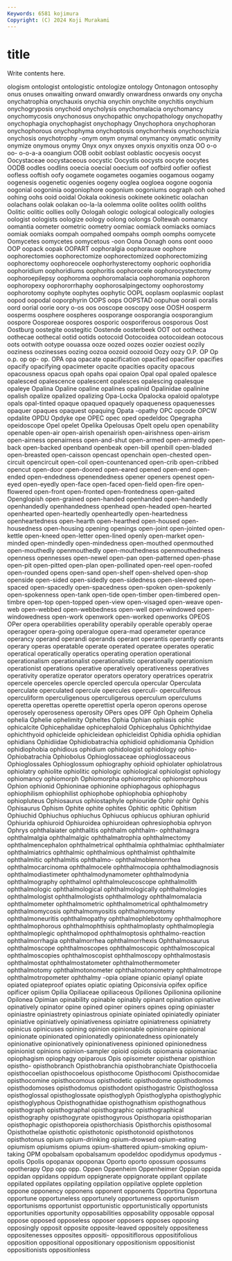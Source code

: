 ```yaml
---
Keywords: 6581 kojimura
Copyright: (C) 2024 Koji Murakami
---
```


# title

Write contents here.



ologism ontologist ontologistic ontologize ontology Ontonagon
ontosophy onus onuses onwaiting onward onwardly onwardness onwards ony onycha
onychatrophia onychauxis onychia onychin onychite onychitis onychium onychogryposis onychoid onycholysis
onychomalacia onychomancy onychomycosis onychonosus onychopathic onychopathology onychopathy onychophagia onychophagist onychophagy
Onychophora onychophoran onychophorous onychophyma onychoptosis onychorrhexis onychoschizia onychosis onychotrophy -onym
onym onymal onymancy onymatic onymity onymize onymous onymy Onyx onyx
onyxes onyxis onyxitis onza OO o-o oo- o-o-a-a ooangium OOB
oobit ooblast ooblastic oocyesis oocyst Oocystaceae oocystaceous oocystic Oocystis oocysts
oocyte oocytes OODB oodles oodlins ooecia ooecial ooecium oof oofbird
oofier oofiest oofless ooftish oofy oogamete oogametes oogamies oogamous oogamy
oogenesis oogenetic oogenies oogeny ooglea oogloea oogone oogonia oogonial oogoninia
oogoniophore oogonium oogoniums oograph ooh oohed oohing oohs ooid ooidal
Ookala ookinesis ookinete ookinetic oolachan oolachans oolak oolakan oo-la-la oolemma
oolite oolites oolith ooliths Oolitic oolitic oollies oolly Oologah oologic
oological oologically oologies oologist oologists oologize oology oolong oolongs Ooltewah
oomancy oomantia oometer oometric oometry oomiac oomiack oomiacks oomiacs oomiak
oomiaks oompah oompahed oompahs oomph oomphs oomycete Oomycetes oomycetes oomycetous
-oon Oona Oonagh oons oont oooo OOP oopack oopak OOPART
oophoralgia oophorauxe oophore oophorectomies oophorectomize oophorectomized oophorectomizing oophorectomy oophoreocele oophorhysterectomy
oophoric oophoridia oophoridium oophoridiums oophoritis oophorocele oophorocystectomy oophoroepilepsy oophoroma oophoromalacia
oophoromania oophoron oophoropexy oophororrhaphy oophorosalpingectomy oophorostomy oophorotomy oophyte oophytes oophytic
OOPL ooplasm ooplasmic ooplast oopod oopodal ooporphyrin OOPS oops OOPSTAD
oopuhue oorali ooralis oord oorial oorie oory o-os oos ooscope
ooscopy oose OOSH oosperm oosperms oosphere oospheres oosporange oosporangia oosporangium
oospore Oosporeae oospores oosporic oosporiferous oosporous Oost Oostburg oostegite oostegitic
Oostende oosterbeek OOT oot ootheca oothecae oothecal ootid ootids ootocoid
Ootocoidea ootocoidean ootocous oots ootwith ootype oouassa ooze oozed oozes
oozier ooziest oozily ooziness oozinesses oozing oozoa oozoid oozooid Oozy
oozy O.P. OP Op o.p. op op- op. OPA opa
opacate opacification opacified opacifier opacifies opacify opacifying opacimeter opacite opacities
opacity opacous opacousness opacus opah opahs opai opaion Opal opal
opaled opalesce opalesced opalescence opalescent opalesces opalescing opalesque opaleye Opalina
Opaline opaline opalines opalinid Opalinidae opalinine opalish opalize opalized opalizing
Opa-Locka Opalocka opaloid opalotype opals opal-tinted opaque opaqued opaquely opaqueness
opaquenesses opaquer opaques opaquest opaquing Opata -opathy OPC opcode OPCW
opdalite OPDU Opdyke ope OPEC opec oped opedeldoc Opegrapha opeidoscope
Opel opelet Opelika Opelousas Opelt opelu open openability openable open-air
open-airish openairish open-airishness open-airism open-airness openairness open-and-shut open-armed open-armedly open-back
open-backed openband openbeak open-bill openbill open-bladed open-breasted open-caisson opencast openchain
open-chested open-circuit opencircuit open-coil open-countenanced open-crib open-cribbed opencut open-door open-doored
open-eared opened open-end open-ended open-endedness openendedness opener openers openest open-eyed
open-eyedly open-face open-faced open-field open-fire open-flowered open-front open-fronted open-frontedness open-gaited
Openglopish open-grained open-handed openhanded open-handedly openhandedly openhandedness openhead open-headed open-hearted
openhearted open-heartedly openheartedly open-heartedness openheartedness open-hearth open-hearthed open-housed open-housedness open-housing
opening openings open-joint open-jointed open-kettle open-kneed open-letter open-lined openly open-market
open-minded open-mindedly open-mindedness open-mouthed openmouthed open-mouthedly openmouthedly open-mouthedness openmouthedness openness
opennesses open-newel open-pan open-patterned open-phase open-pit open-pitted open-plan open-pollinated open-reel
open-roofed open-rounded opens open-sand open-shelf open-shelved open-shop openside open-sided open-sidedly
open-sidedness open-sleeved open-spaced open-spacedly open-spacedness open-spoken open-spokenly open-spokenness open-tank open-tide
open-timber open-timbered open-timbre open-top open-topped open-view open-visaged open-weave open-web open-webbed
open-webbedness open-well open-windowed open-windowedness open-work openwork open-worked openworks OPEOS OPer
opera operabilities operability operabily operable operably operae operagoer opera-going operalogue
opera-mad operameter operance operancy operand operandi operands operant operantis operantly
operants operary operas operatable operate operated operatee operates operatic operatical
operatically operatics operating operation operational operationalism operationalist operationalistic operationally operationism
operationist operations operative operatively operativeness operatives operativity operatize operator operators
operatory operatrices operatrix opercele operceles opercle opercled opercula opercular Operculata
operculate operculated opercule opercules operculi- operculiferous operculiform operculigenous operculigerous operculum
operculums operetta operettas operette operettist operla operon operons operose operosely
operoseness operosity OPers opes OPF Oph Opheim Ophelia ophelia Ophelie
ophelimity Opheltes Ophia Ophian ophiasis ophic ophicalcite Ophicephalidae ophicephaloid Ophicephalus
Ophichthyidae ophichthyoid ophicleide ophicleidean ophicleidist Ophidia ophidia ophidian ophidians Ophidiidae
Ophidiobatrachia ophidioid ophidiomania Ophidion ophidiophobia ophidious ophidium ophidologist ophidology ophio-
Ophiobatrachia Ophiobolus Ophioglossaceae ophioglossaceous Ophioglossales Ophioglossum ophiography ophioid ophiolater ophiolatrous
ophiolatry ophiolite ophiolitic ophiologic ophiological ophiologist ophiology ophiomancy ophiomorph Ophiomorpha
ophiomorphic ophiomorphous Ophion ophionid Ophioninae ophionine ophiophagous ophiophagus ophiophilism ophiophilist
ophiophobe ophiophobia ophiophoby ophiopluteus Ophiosaurus ophiostaphyle ophiouride Ophir ophir Ophis
Ophisaurus Ophism Ophite ophite ophites Ophitic ophitic Ophitism Ophiuchid Ophiuchus
ophiuchus Ophiucus ophiucus ophiuran ophiurid Ophiurida ophiuroid Ophiuroidea ophiuroidean ophresiophobia
ophryon Ophrys ophthalaiater ophthalitis ophthalm ophthalm- ophthalmagra ophthalmalgia ophthalmalgic ophthalmatrophia
ophthalmectomy ophthalmencephalon ophthalmetrical ophthalmia ophthalmiac ophthalmiater ophthalmiatrics ophthalmic ophthalmious ophthalmist
ophthalmite ophthalmitic ophthalmitis ophthalmo- ophthalmoblennorrhea ophthalmocarcinoma ophthalmocele ophthalmocopia ophthalmodiagnosis ophthalmodiastimeter
ophthalmodynamometer ophthalmodynia ophthalmography ophthalmol ophthalmoleucoscope ophthalmolith ophthalmologic ophthalmological ophthalmologically ophthalmologies
ophthalmologist ophthalmologists ophthalmology ophthalmomalacia ophthalmometer ophthalmometric ophthalmometrical ophthalmometry ophthalmomycosis ophthalmomyositis
ophthalmomyotomy ophthalmoneuritis ophthalmopathy ophthalmophlebotomy ophthalmophore ophthalmophorous ophthalmophthisis ophthalmoplasty ophthalmoplegia ophthalmoplegic
ophthalmopod ophthalmoptosis ophthalmo-reaction ophthalmorrhagia ophthalmorrhea ophthalmorrhexis Ophthalmosaurus ophthalmoscope ophthalmoscopes ophthalmoscopic
ophthalmoscopical ophthalmoscopies ophthalmoscopist ophthalmoscopy ophthalmostasis ophthalmostat ophthalmostatometer ophthalmothermometer ophthalmotomy ophthalmotonometer
ophthalmotonometry ophthalmotrope ophthalmotropometer ophthalmy -opia opiane opianic opianyl opiate opiated
opiateproof opiates opiatic opiating Opiconsivia opifex opifice opificer opiism Opilia
Opiliaceae opiliaceous Opiliones Opilionina opilionine Opilonea Opimian opinability opinable opinably
opinant opination opinative opinatively opinator opine opined opiner opiners opines
oping opiniaster opiniastre opiniastrety opiniastrous opiniate opiniated opiniatedly opiniater opiniative
opiniatively opiniativeness opiniatre opiniatreness opiniatrety opinicus opinicuses opining opinion opinionable
opinionaire opinional opinionate opinionated opinionatedly opinionatedness opinionately opinionative opinionatively opinionativeness
opinioned opinionedness opinionist opinions opinion-sampler opioid opioids opiomania opiomaniac opiophagism
opiophagy opiparous Opis opisometer opisthenar opisthion opistho- opisthobranch Opisthobranchia opisthobranchiate
Opisthocoelia opisthocoelian opisthocoelous opisthocome Opisthocomi Opisthocomidae opisthocomine opisthocomous opisthodetic opisthodome
opisthodomos opisthodomoses opisthodomus opisthodont opisthogastric Opisthoglossa opisthoglossal opisthoglossate opisthoglyph Opisthoglypha
opisthoglyphic opisthoglyphous Opisthognathidae opisthognathism opisthognathous opisthograph opisthographal opisthographic opisthographical opisthography
opisthogyrate opisthogyrous Opisthoparia opisthoparian opisthophagic opisthoporeia opisthorchiasis Opisthorchis opisthosomal Opisthothelae
opisthotic opisthotonic opisthotonoid opisthotonos opisthotonus opium opium-drinking opium-drowsed opium-eating opiumism
opiumisms opiums opium-shattered opium-smoking opium-taking OPM opobalsam opobalsamum opodeldoc opodidymus
opodymus -opolis Opolis opopanax opoponax Oporto oporto opossum opossums opotherapy
Opp opp opp. Oppen Oppenheim Oppenheimer Oppian oppida oppidan oppidans
oppidum oppignerate oppignorate oppilant oppilate oppilated oppilates oppilating oppilation oppilative
opplete oppletion oppone opponency opponens opponent opponents Opportina Opportuna opportune
opportuneless opportunely opportuneness opportunism opportunisms opportunist opportunistic opportunistically opportunists opportunities
opportunity opposabilities opposability opposable opposal oppose opposed opposeless opposer opposers
opposes opposing opposingly opposit opposite opposite-leaved oppositely oppositeness oppositenesses opposites
oppositi- oppositiflorous oppositifolious opposition oppositional oppositionary oppositionism oppositionist oppositionists oppositionless
